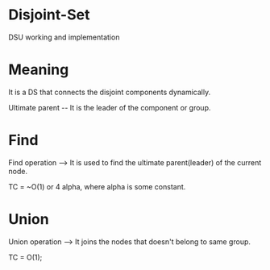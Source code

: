 # Disjoint-Set
DSU working and implementation
# Meaning
It is a DS that connects the disjoint components dynamically.

Ultimate parent -- It is the leader of the component or group.

# Find
Find operation --> It is used to find the ultimate parent(leader) of the current node.

TC = ~O(1) or 4 alpha, where alpha is some constant.

# Union
Union operation --> It joins the nodes that doesn't belong to same group.

TC = O(1);